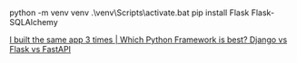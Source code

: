#  #

python -m venv venv
.\venv\Scripts\activate.bat
pip install Flask Flask-SQLAlchemy

[I built the same app 3 times | Which Python Framework is best? Django vs Flask vs FastAPI](https://youtu.be/3vfum74ggHE?t=192)
